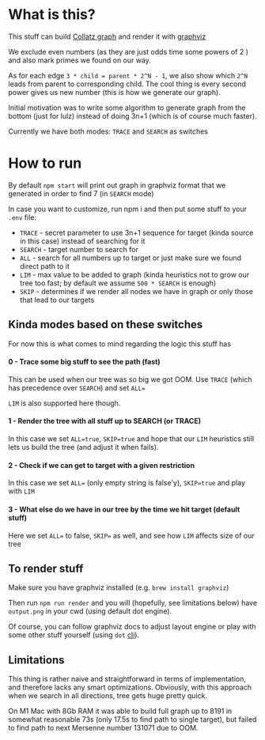 # What is this?
This stuff can build [Collatz graph](https://en.wikipedia.org/wiki/Collatz_conjecture#In_reverse) and render it with [graphviz](https://graphviz.org/)

We exclude even numbers (as they are just odds time some powers of 2 ) and also mark primes we found on our way.

As for each edge ``3 * child = parent * 2^N - 1``, we also show which ``2^N`` leads from parent to corresponding child.
The cool thing is every second power gives us new number (this is how we generate our graph).

Initial motivation was to write some algorithm to generate graph from the bottom (just for lulz) instead of doing 3n+1 (which is of course much faster).

Currently we have both modes: ``TRACE`` and ``SEARCH`` as switches

# How to run

By default ``npm start`` will print out graph in graphviz format that we generated in order to find 7 (in ``SEARCH`` mode)

In case you want to customize, run npm i and then put some stuff to your ``.env`` file:
* ``TRACE`` - secret parameter to use 3n+1 sequence for target (kinda source in this case) instead of searching for it
* ``SEARCH`` - target number to search for
* ``ALL`` - search for all numbers up to target or just make sure we found direct path to it
* ``LIM`` - max value to be added to graph (kinda heuristics not to grow our tree too fast; by default we assume ``500 * SEARCH`` is enough)
* ``SKIP`` - determines if we render all nodes we have in graph or only those that lead to our targets

## Kinda modes based on these switches
For now this is what comes to mind regarding the logic this stuff has

#### 0 - Trace some big stuff to see the path (fast)
This can be used when our tree was so big we got OOM. Use ``TRACE`` (which has precedence over ``SEARCH``) and set ``ALL=``

``LIM`` is also supported here though.

#### 1 - Render the tree with all stuff up to SEARCH (or TRACE)
In this case we set ``ALL=true``, ``SKIP=true`` and hope that our ``LIM`` heuristics still lets us build the tree (and adjust it when fails).

#### 2 - Check if we can get to target with a given restriction
In this case we set ``ALL=`` (only empty string is false'y),  ``SKIP=true`` and play with ``LIM``

#### 3 - What else do we have in our tree by the time we hit target (default stuff)
Here we set ``ALL=`` to false, ``SKIP=`` as well, and see how ``LIM`` affects size of our tree

## To render stuff

Make sure you have graphviz installed (e.g. ``brew install graphviz``)

Then run ``npm run render`` and you will (hopefully, see limitations below) have ``output.png`` in your cwd (using default dot engine).

Of course, you can follow graphviz docs to adjust layout engine or play with some other stuff yourself (using ``dot`` [cli](https://graphviz.org/doc/info/command.html)).

## Limitations
This thing is rather naive and straightforward in terms of implementation, and therefore lacks any smart optimizations.
Obviously, with this approach when we search in all directions, tree gets huge pretty quick.

On M1 Mac with 8Gb RAM it was able to build full graph up to 8191 in somewhat reasonable 73s (only 17.5s to find path to single target), but failed to find path to next Mersenne number 131071 due to OOM.
